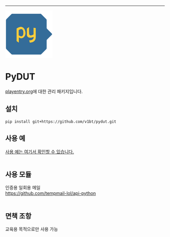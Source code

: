 <hr>
<img src='https://github.com/V1rtualByte/pydut/blob/main/pydut.png' width=150px height=auto>

# PyDUT

[playentry.org](https://playentry.org/)에 대한 관리 패키지입니다.

## 설치
```
pip install git+https://github.com/v1bt/pydut.git
```

## 사용 예
[사용 예는 여기서 확인할 수 있습니다.](https://github.com/v1bt/pydut/blob/main/example.py)
<br>
<br>

## 사용 모듈
인증용 일회용 메일<br>
https://github.com/tempmail-lol/api-python
<br>
<br>

## 면책 조항
교육용 목적으로만 사용 가능
